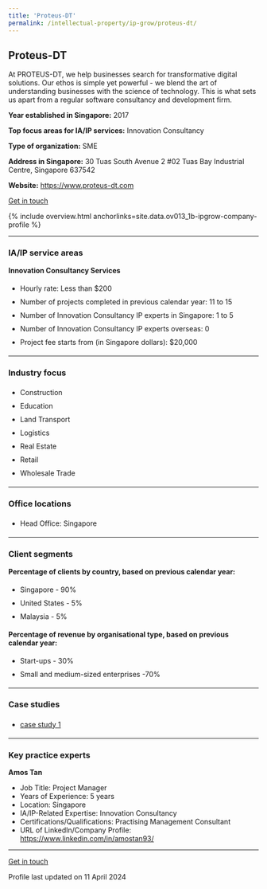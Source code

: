 ```yaml
---
title: 'Proteus-DT'
permalink: /intellectual-property/ip-grow/proteus-dt/
---
```


## Proteus-DT

At PROTEUS-DT, we help businesses search for transformative digital solutions. Our ethos is simple yet powerful - we blend the art of understanding businesses with the science of technology. This is what sets us apart from a regular software consultancy and development firm.

<b>Year established in Singapore:</b> 2017

<b>Top focus areas for IA/IP services:</b> Innovation Consultancy

<b>Type of organization:</b> SME

<b>Address in Singapore:</b> 30 Tuas South Avenue 2 #02 Tuas Bay Industrial Centre, Singapore 637542

<b>Website:</b> <a href='https://www.proteus-dt.com'>https://www.proteus-dt.com</a>

<a class='btn' href='https://form.gov.sg/652399f98969da0012503f60' target='_blank' rel='noopener'>Get in touch</a>

{% include overview.html anchorlinks=site.data.ov013_1b-ipgrow-company-profile %}

---
<a name='ip-related-service-areas'></a>
### IA/IP service areas

**Innovation Consultancy Services**

<ul>
<li style='line-height: 27px; margin: 0px 0px !important'>Hourly rate:  Less than $200</li>
<li style='line-height: 27px; margin: 0px 0px !important'>Number of projects completed in previous calendar year: 11 to 15</li>
<li style='line-height: 27px; margin: 0px 0px !important'>Number of Innovation Consultancy IP experts in Singapore: 1 to 5</li>
<li style='line-height: 27px; margin: 0px 0px !important'>Number of Innovation Consultancy IP experts overseas: 0</li>
<li style='line-height: 27px; margin: 0px 0px !important'>Project fee starts from (in Singapore dollars):  $20,000</li>
</ul>

---
<a name='industry-focus'></a>
### Industry focus

<ul><li style='line-height: 27px; margin: 0px 0px !important'> Construction</li><li style='line-height: 27px; margin: 0px 0px !important'>Education</li><li style='line-height: 27px; margin: 0px 0px !important'>Land Transport</li><li style='line-height: 27px; margin: 0px 0px !important'>Logistics</li><li style='line-height: 27px; margin: 0px 0px !important'>Real Estate</li><li style='line-height: 27px; margin: 0px 0px !important'>Retail</li><li style='line-height: 27px; margin: 0px 0px !important'>Wholesale Trade</li></ul>

---
<a name='office-locations'></a>
### Office locations

<ul><li style='line-height: 27px; margin: 0px 0px !important'> Head Office: Singapore</li></ul>

---
<a name='client-segments'></a>
### Client segments

**Percentage of clients by country, based on previous calendar year:**

<ul><li style='line-height: 27px; margin: 0px 0px !important'> Singapore - 90%</li><li style='line-height: 27px; margin: 0px 0px !important'>United States - 5%</li><li style='line-height: 27px; margin: 0px 0px !important'>Malaysia - 5%</li></ul>

**Percentage of revenue by organisational type, based on previous calendar year:**

<ul><li style='line-height: 27px; margin: 0px 0px !important'> Start-ups - 30%</li><li style='line-height: 27px; margin: 0px 0px !important'>Small and medium-sized enterprises -70%</li></ul>

---
<a name='case-studies'></a>
### Case studies

<ul><li style='line-height: 27px; margin: 0px 0px !important'> <a href="https://www.proteus-dt.com/portfolio" target="_blank" rel="noopener">case study 1</a></li></ul>

---
<a name='key-practice-experts'></a>
### Key practice experts

**Amos Tan**

- Job Title: Project Manager
- Years of Experience: 5 years
- Location: Singapore
- IA/IP-Related Expertise: Innovation Consultancy
- Certifications/Qualifications: Practising Management Consultant
- URL of LinkedIn/Company Profile: <a href="https://www.linkedin.com/in/amostan93/" target="_blank" rel="noopener">https://www.linkedin.com/in/amostan93/</a>

---
<p>
<a class='btn' href='https://form.gov.sg/652399f98969da0012503f60' target='_blank' rel='noopener'>Get in touch</a>
</p>
Profile last updated on 11 April 2024
